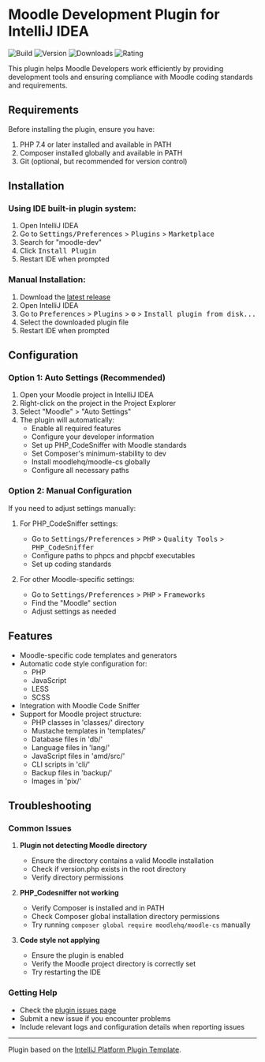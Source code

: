 # Moodle Development Plugin for IntelliJ IDEA

![Build](https://github.com/SysBind/moodle-dev/workflows/Build/badge.svg)
![Version](https://img.shields.io/jetbrains/plugin/v/16702)
![Downloads](https://img.shields.io/jetbrains/plugin/d/16702)
![Rating](https://img.shields.io/jetbrains/plugin/r/rating/16702)

<!-- Plugin description -->
This plugin helps Moodle Developers work efficiently by providing development tools and ensuring compliance with Moodle coding standards and requirements.
<!-- Plugin description end -->

## Requirements

Before installing the plugin, ensure you have:

1. PHP 7.4 or later installed and available in PATH
2. Composer installed globally and available in PATH
3. Git (optional, but recommended for version control)

## Installation

### Using IDE built-in plugin system:

1. Open IntelliJ IDEA
2. Go to <kbd>Settings/Preferences</kbd> > <kbd>Plugins</kbd> > <kbd>Marketplace</kbd>
3. Search for "moodle-dev"
4. Click <kbd>Install Plugin</kbd>
5. Restart IDE when prompted

### Manual Installation:

1. Download the [latest release](https://github.com/SysBind/moodle-dev/releases/latest)
2. Open IntelliJ IDEA
3. Go to <kbd>Preferences</kbd> > <kbd>Plugins</kbd> > <kbd>⚙️</kbd> > <kbd>Install plugin from disk...</kbd>
4. Select the downloaded plugin file
5. Restart IDE when prompted

## Configuration

### Option 1: Auto Settings (Recommended)

1. Open your Moodle project in IntelliJ IDEA
2. Right-click on the project in the Project Explorer
3. Select "Moodle" > "Auto Settings"
4. The plugin will automatically:
   - Enable all required features
   - Configure your developer information
   - Set up PHP_CodeSniffer with Moodle standards
   - Set Composer's minimum-stability to dev
   - Install moodlehq/moodle-cs globally
   - Configure all necessary paths

### Option 2: Manual Configuration

If you need to adjust settings manually:

1. For PHP_CodeSniffer settings:
   - Go to <kbd>Settings/Preferences</kbd> > <kbd>PHP</kbd> > <kbd>Quality Tools</kbd> > <kbd>PHP_CodeSniffer</kbd>
   - Configure paths to phpcs and phpcbf executables
   - Set up coding standards

2. For other Moodle-specific settings:
   - Go to <kbd>Settings/Preferences</kbd> > <kbd>PHP</kbd> > <kbd>Frameworks</kbd>
   - Find the "Moodle" section
   - Adjust settings as needed

## Features

- Moodle-specific code templates and generators
- Automatic code style configuration for:
  - PHP
  - JavaScript
  - LESS
  - SCSS
- Integration with Moodle Code Sniffer
- Support for Moodle project structure:
  - PHP classes in 'classes/' directory
  - Mustache templates in 'templates/'
  - Database files in 'db/'
  - Language files in 'lang/'
  - JavaScript files in 'amd/src/'
  - CLI scripts in 'cli/'
  - Backup files in 'backup/'
  - Images in 'pix/'

## Troubleshooting

### Common Issues

1. **Plugin not detecting Moodle directory**
   - Ensure the directory contains a valid Moodle installation
   - Check if version.php exists in the root directory
   - Verify directory permissions

2. **PHP_Codesniffer not working**
   - Verify Composer is installed and in PATH
   - Check Composer global installation directory permissions
   - Try running `composer global require moodlehq/moodle-cs` manually

3. **Code style not applying**
   - Ensure the plugin is enabled
   - Verify the Moodle project directory is correctly set
   - Try restarting the IDE

### Getting Help

- Check the [plugin issues page](https://github.com/SysBind/moodle-dev/issues)
- Submit a new issue if you encounter problems
- Include relevant logs and configuration details when reporting issues

---
Plugin based on the [IntelliJ Platform Plugin Template][template].

[template]: https://github.com/JetBrains/intellij-platform-plugin-template
